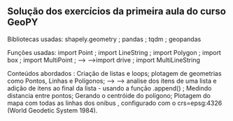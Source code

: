 ## Solução dos exercícios da primeira aula do curso GeoPY

Bibliotecas usadas:
shapely.geometry ; pandas ; tqdm ; geopandas

Funções usadas:
import Point ; import LineString ; import Polygon ; import box ; import MultiPoint ; -->
-->import drive ; import MultiLineString

Conteúdos abordados :
Criação de listas e loops; plotagem de geometrias como Pontos, Linhas e Polígonos; -->
--> analise dos itens de uma lista e adição de itens ao final da lista - usando a função .append() ; 
Medindo distancia entre pontos; Gerando o centróide do polígono;
Plotagem do mapa com todas as linhas dos onibus , configurado com o crs=epsg:4326 (World Geodetic System 1984).
